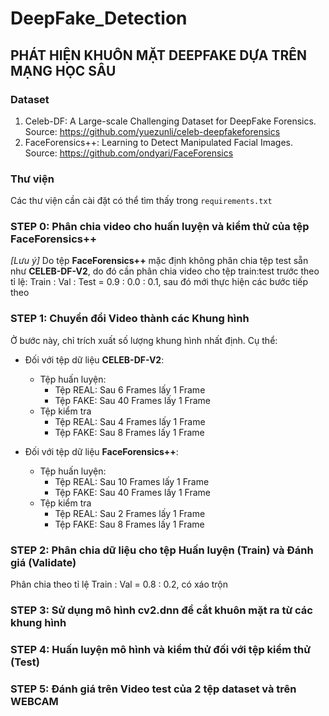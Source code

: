 # DeepFake_Detection
## **PHÁT HIỆN KHUÔN MẶT DEEPFAKE DỰA TRÊN MẠNG HỌC SÂU**
### Dataset
1) Celeb-DF: A Large-scale Challenging Dataset for DeepFake Forensics. Source: https://github.com/yuezunli/celeb-deepfakeforensics
2) FaceForensics++: Learning to Detect Manipulated Facial Images. Source: https://github.com/ondyari/FaceForensics

### Thư viện
Các thư viện cần cài đặt có thể tìm thấy trong `requirements.txt`
### STEP 0: Phân chia video cho huấn luyện và kiểm thử của tệp FaceForensics++

*[Lưu ý]* Do tệp **FaceForensics++** mặc định không phân chia tệp test sẵn như **CELEB-DF-V2**, do đó cần phân chia video cho tệp train:test trước theo tỉ lệ: Train : Val : Test = 0.9 : 0.0 : 0.1, sau đó mới thực hiện các bước tiếp theo

### STEP 1: Chuyển đổi Video thành các Khung hình
Ở bước này, chỉ trích xuất số lượng khung hình nhất định. Cụ thể:

- Đối với tệp dữ liệu **CELEB-DF-V2**:
  - Tệp huấn luyện: 
    - Tệp REAL: Sau 6 Frames lấy 1 Frame
    - Tệp FAKE: Sau 40 Frames lấy 1 Frame
  - Tệp kiểm tra
    - Tệp REAL: Sau 4 Frames lấy 1 Frame
    - Tệp FAKE: Sau 8 Frames lấy 1 Frame
 
- Đối với tệp dữ liệu **FaceForensics++**:
  - Tệp huấn luyện: 
    - Tệp REAL: Sau 10 Frames lấy 1 Frame
    - Tệp FAKE: Sau 40 Frames lấy 1 Frame
  - Tệp kiểm tra
    - Tệp REAL: Sau 2 Frames lấy 1 Frame
    - Tệp FAKE: Sau 8 Frames lấy 1 Frame
 
### STEP 2: Phân chia dữ liệu cho tệp Huấn luyện (Train) và Đánh giá (Validate)
Phân chia theo tỉ lệ Train : Val = 0.8 : 0.2, có xáo trộn

### STEP 3: Sử dụng mô hình cv2.dnn để cắt khuôn mặt ra từ các khung hình

### STEP 4: Huấn luyện mô hình và kiểm thử đối với tệp kiểm thử (Test)

### STEP 5: Đánh giá trên Video test của 2 tệp dataset và trên WEBCAM
